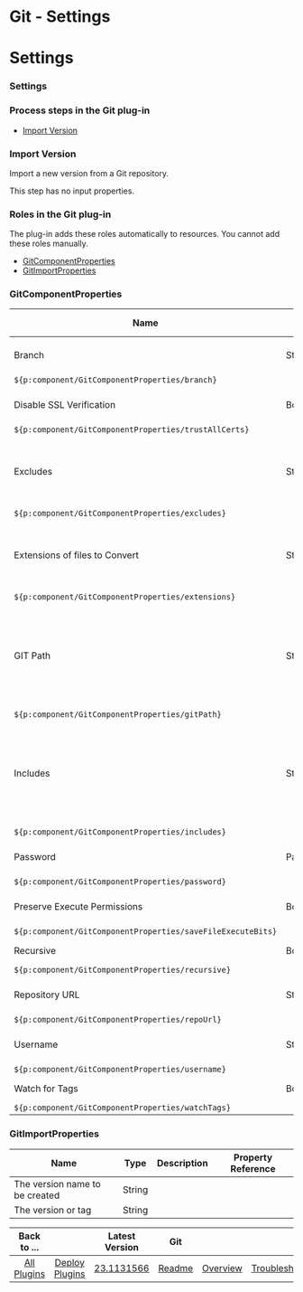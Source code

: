 
Git - Settings
==============

# Settings



### Settings




 



### Process steps in the Git plug-in


* [Import Version](#import_version)




### Import Version


Import a new version from a Git repository.


This step has no input properties.




### Roles in the Git plug-in


The plug-in adds these roles automatically to resources. You cannot add these roles manually.



* [GitComponentProperties](#gitcomponentproperties_role)
* [GitImportProperties](#gitimportproperties_role)



### GitComponentProperties




| Name | Type | Description | Property Reference |
| --- | --- | --- | --- |
| Branch | String | The Git branch that contains the artifacts you want to retrieve. The default is the master branch. | 
``${p:component/GitComponentProperties/branch}`` |
| Disable SSL Verification | Boolean | Disable SSL certificate verification.This option allows invalid SSL certificates. | 
``${p:component/GitComponentProperties/trustAllCerts}`` |
| Excludes | String | A list of file name patterns used to match files to be excluded. Use the double astrisk (\*\*) to include all directories and the single-astrick (\*) to inlcude all files. Separate each pattern with new lines or commas. | 
``${p:component/GitComponentProperties/excludes}`` |
| Extensions of files to Convert | String | A list of file extension that must be converted into another character set. Matching file extensions are converted into the default character set of the system where the agent is located. Separate list items commas. | 
``${p:component/GitComponentProperties/extensions}`` |
| GIT Path | String | The path to the Git executable file on the UrbanCode Deploy server. If you have added the Git executable to the system PATH variable, you can specify the name of the executable, such as git. If you have not added the Git executable to the system PATH variable, specify the complete path to the Git executable. | 
``${p:component/GitComponentProperties/gitPath}`` |
| Includes | String | A list of file name patterns used to match files to be included. Use the double astrisk (\*\*) to include all directories and the single-astrick (\*) to inlcude all files. For example, the pattern dist/\*\*/\*, retrieves the entire file tree beneath the dist directory. Separate each pattern with new lines or commas. | 
``${p:component/GitComponentProperties/includes}`` |
| Password | Password | The password to authenticate with the Git repository when using the http(s) protocol. | 
``${p:component/GitComponentProperties/password}`` |
| Preserve Execute Permissions | Boolean | For Linux and UNIX operating systems, select this property to retain the execute permissions for each file. | 
``${p:component/GitComponentProperties/saveFileExecuteBits}`` |
| Recursive | Boolean | Initialize all submodules within the project using their default settings. | 
``${p:component/GitComponentProperties/recursive}`` |
| Repository URL | String | The location of the Git repository. For example: https://git.example.com/myproject.git. | 
``${p:component/GitComponentProperties/repoUrl}`` |
| Username | String | The user name to authenticate with the Git repository when using the http(s) protocol. | 
``${p:component/GitComponentProperties/username}`` |
| Watch for Tags | Boolean | Use tags as the basis for new component versions. | 
``${p:component/GitComponentProperties/watchTags}`` |


### GitImportProperties




| Name | Type | Description | Property Reference |
| --- | --- | --- | --- |
| The version name to be created | String |  |  |
| The version or tag | String |  |  |





|Back to ...||Latest Version|Git |||||
| :---: | :---: | :---: | :---: | :---: | :---: | :---: | :---: |
|[All Plugins](../../index.md)|[Deploy Plugins](../README.md)|[23.1131566]()|[Readme](README.md)|[Overview](overview.md)|[Troubleshooting](troubleshooting.md)|[Usage](usage.md)|[Downloads](downloads.md)|
